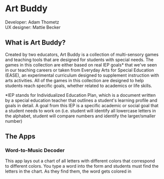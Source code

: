 # Art Buddy

Developer: Adam Thometz  
UX designer: Mattie Becker

## What is Art Buddy?

Created by two educators, Art Buddy is a collection of multi-sensory games and teaching tools that are designed for students with special needs. The games in this collection are either based on real IEP goals* that we've seen in our teaching careers or taken from Everyday Arts for Special Education (EASE), an experimental curriculum designed to supplement instruction with arts activities. All of the games in this collection are designed to help students reach specific goals, whether related to academics or life skills.

*IEP stands for Individualized Education Plan, which is a document written by a special education teacher that outlines a student's learning profile and goals in detail. A goal from this IEP is a specific academic or social goal that a student needs to work on (i.e. student will identify all lowercase letters in the alphabet, student will compare numbers and identify the larger/smaller number)

## The Apps

### Word-to-Music Decoder

This app lays out a chart of all letters with different colors that correspond to different colors. You type a word into the form and students must find the letters in the chart. As they find them, the word gets colored in
